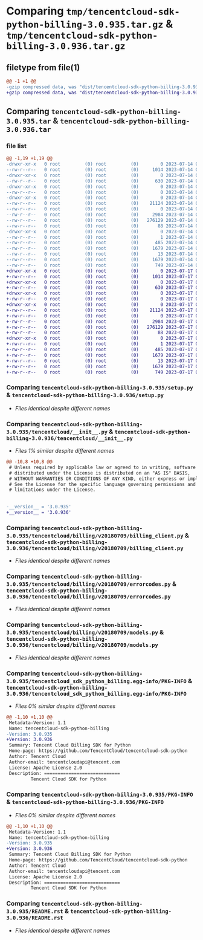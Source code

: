 # Comparing `tmp/tencentcloud-sdk-python-billing-3.0.935.tar.gz` & `tmp/tencentcloud-sdk-python-billing-3.0.936.tar.gz`

## filetype from file(1)

```diff
@@ -1 +1 @@
-gzip compressed data, was "dist/tencentcloud-sdk-python-billing-3.0.935.tar", last modified: Fri Jul 14 00:17:20 2023, max compression
+gzip compressed data, was "dist/tencentcloud-sdk-python-billing-3.0.936.tar", last modified: Mon Jul 17 00:18:01 2023, max compression
```

## Comparing `tencentcloud-sdk-python-billing-3.0.935.tar` & `tencentcloud-sdk-python-billing-3.0.936.tar`

### file list

```diff
@@ -1,19 +1,19 @@
-drwxr-xr-x   0 root         (0) root         (0)        0 2023-07-14 00:17:20.000000 tencentcloud-sdk-python-billing-3.0.935/
--rw-r--r--   0 root         (0) root         (0)     1014 2023-07-14 00:17:20.000000 tencentcloud-sdk-python-billing-3.0.935/setup.py
-drwxr-xr-x   0 root         (0) root         (0)        0 2023-07-14 00:17:20.000000 tencentcloud-sdk-python-billing-3.0.935/tencentcloud/
--rw-r--r--   0 root         (0) root         (0)      630 2023-07-14 00:17:20.000000 tencentcloud-sdk-python-billing-3.0.935/tencentcloud/__init__.py
-drwxr-xr-x   0 root         (0) root         (0)        0 2023-07-14 00:17:20.000000 tencentcloud-sdk-python-billing-3.0.935/tencentcloud/billing/
--rw-r--r--   0 root         (0) root         (0)        0 2023-07-14 00:17:20.000000 tencentcloud-sdk-python-billing-3.0.935/tencentcloud/billing/__init__.py
-drwxr-xr-x   0 root         (0) root         (0)        0 2023-07-14 00:17:20.000000 tencentcloud-sdk-python-billing-3.0.935/tencentcloud/billing/v20180709/
--rw-r--r--   0 root         (0) root         (0)    21124 2023-07-14 00:17:20.000000 tencentcloud-sdk-python-billing-3.0.935/tencentcloud/billing/v20180709/billing_client.py
--rw-r--r--   0 root         (0) root         (0)        0 2023-07-14 00:17:20.000000 tencentcloud-sdk-python-billing-3.0.935/tencentcloud/billing/v20180709/__init__.py
--rw-r--r--   0 root         (0) root         (0)     2984 2023-07-14 00:17:20.000000 tencentcloud-sdk-python-billing-3.0.935/tencentcloud/billing/v20180709/errorcodes.py
--rw-r--r--   0 root         (0) root         (0)   276129 2023-07-14 00:17:20.000000 tencentcloud-sdk-python-billing-3.0.935/tencentcloud/billing/v20180709/models.py
--rw-r--r--   0 root         (0) root         (0)       88 2023-07-14 00:17:20.000000 tencentcloud-sdk-python-billing-3.0.935/setup.cfg
-drwxr-xr-x   0 root         (0) root         (0)        0 2023-07-14 00:17:20.000000 tencentcloud-sdk-python-billing-3.0.935/tencentcloud_sdk_python_billing.egg-info/
--rw-r--r--   0 root         (0) root         (0)        1 2023-07-14 00:17:20.000000 tencentcloud-sdk-python-billing-3.0.935/tencentcloud_sdk_python_billing.egg-info/dependency_links.txt
--rw-r--r--   0 root         (0) root         (0)      485 2023-07-14 00:17:20.000000 tencentcloud-sdk-python-billing-3.0.935/tencentcloud_sdk_python_billing.egg-info/SOURCES.txt
--rw-r--r--   0 root         (0) root         (0)     1679 2023-07-14 00:17:20.000000 tencentcloud-sdk-python-billing-3.0.935/tencentcloud_sdk_python_billing.egg-info/PKG-INFO
--rw-r--r--   0 root         (0) root         (0)       13 2023-07-14 00:17:20.000000 tencentcloud-sdk-python-billing-3.0.935/tencentcloud_sdk_python_billing.egg-info/top_level.txt
--rw-r--r--   0 root         (0) root         (0)     1679 2023-07-14 00:17:20.000000 tencentcloud-sdk-python-billing-3.0.935/PKG-INFO
--rw-r--r--   0 root         (0) root         (0)      749 2023-07-14 00:17:20.000000 tencentcloud-sdk-python-billing-3.0.935/README.rst
+drwxr-xr-x   0 root         (0) root         (0)        0 2023-07-17 00:18:01.000000 tencentcloud-sdk-python-billing-3.0.936/
+-rw-r--r--   0 root         (0) root         (0)     1014 2023-07-17 00:18:01.000000 tencentcloud-sdk-python-billing-3.0.936/setup.py
+drwxr-xr-x   0 root         (0) root         (0)        0 2023-07-17 00:18:01.000000 tencentcloud-sdk-python-billing-3.0.936/tencentcloud/
+-rw-r--r--   0 root         (0) root         (0)      630 2023-07-17 00:18:01.000000 tencentcloud-sdk-python-billing-3.0.936/tencentcloud/__init__.py
+drwxr-xr-x   0 root         (0) root         (0)        0 2023-07-17 00:18:01.000000 tencentcloud-sdk-python-billing-3.0.936/tencentcloud/billing/
+-rw-r--r--   0 root         (0) root         (0)        0 2023-07-17 00:18:01.000000 tencentcloud-sdk-python-billing-3.0.936/tencentcloud/billing/__init__.py
+drwxr-xr-x   0 root         (0) root         (0)        0 2023-07-17 00:18:01.000000 tencentcloud-sdk-python-billing-3.0.936/tencentcloud/billing/v20180709/
+-rw-r--r--   0 root         (0) root         (0)    21124 2023-07-17 00:18:01.000000 tencentcloud-sdk-python-billing-3.0.936/tencentcloud/billing/v20180709/billing_client.py
+-rw-r--r--   0 root         (0) root         (0)        0 2023-07-17 00:18:01.000000 tencentcloud-sdk-python-billing-3.0.936/tencentcloud/billing/v20180709/__init__.py
+-rw-r--r--   0 root         (0) root         (0)     2984 2023-07-17 00:18:01.000000 tencentcloud-sdk-python-billing-3.0.936/tencentcloud/billing/v20180709/errorcodes.py
+-rw-r--r--   0 root         (0) root         (0)   276129 2023-07-17 00:18:01.000000 tencentcloud-sdk-python-billing-3.0.936/tencentcloud/billing/v20180709/models.py
+-rw-r--r--   0 root         (0) root         (0)       88 2023-07-17 00:18:01.000000 tencentcloud-sdk-python-billing-3.0.936/setup.cfg
+drwxr-xr-x   0 root         (0) root         (0)        0 2023-07-17 00:18:01.000000 tencentcloud-sdk-python-billing-3.0.936/tencentcloud_sdk_python_billing.egg-info/
+-rw-r--r--   0 root         (0) root         (0)        1 2023-07-17 00:18:01.000000 tencentcloud-sdk-python-billing-3.0.936/tencentcloud_sdk_python_billing.egg-info/dependency_links.txt
+-rw-r--r--   0 root         (0) root         (0)      485 2023-07-17 00:18:01.000000 tencentcloud-sdk-python-billing-3.0.936/tencentcloud_sdk_python_billing.egg-info/SOURCES.txt
+-rw-r--r--   0 root         (0) root         (0)     1679 2023-07-17 00:18:01.000000 tencentcloud-sdk-python-billing-3.0.936/tencentcloud_sdk_python_billing.egg-info/PKG-INFO
+-rw-r--r--   0 root         (0) root         (0)       13 2023-07-17 00:18:01.000000 tencentcloud-sdk-python-billing-3.0.936/tencentcloud_sdk_python_billing.egg-info/top_level.txt
+-rw-r--r--   0 root         (0) root         (0)     1679 2023-07-17 00:18:01.000000 tencentcloud-sdk-python-billing-3.0.936/PKG-INFO
+-rw-r--r--   0 root         (0) root         (0)      749 2023-07-17 00:18:01.000000 tencentcloud-sdk-python-billing-3.0.936/README.rst
```

### Comparing `tencentcloud-sdk-python-billing-3.0.935/setup.py` & `tencentcloud-sdk-python-billing-3.0.936/setup.py`

 * *Files identical despite different names*

### Comparing `tencentcloud-sdk-python-billing-3.0.935/tencentcloud/__init__.py` & `tencentcloud-sdk-python-billing-3.0.936/tencentcloud/__init__.py`

 * *Files 1% similar despite different names*

```diff
@@ -10,8 +10,8 @@
 # Unless required by applicable law or agreed to in writing, software
 # distributed under the License is distributed on an "AS IS" BASIS,
 # WITHOUT WARRANTIES OR CONDITIONS OF ANY KIND, either express or implied.
 # See the License for the specific language governing permissions and
 # limitations under the License.
 
 
-__version__ = '3.0.935'
+__version__ = '3.0.936'
```

### Comparing `tencentcloud-sdk-python-billing-3.0.935/tencentcloud/billing/v20180709/billing_client.py` & `tencentcloud-sdk-python-billing-3.0.936/tencentcloud/billing/v20180709/billing_client.py`

 * *Files identical despite different names*

### Comparing `tencentcloud-sdk-python-billing-3.0.935/tencentcloud/billing/v20180709/errorcodes.py` & `tencentcloud-sdk-python-billing-3.0.936/tencentcloud/billing/v20180709/errorcodes.py`

 * *Files identical despite different names*

### Comparing `tencentcloud-sdk-python-billing-3.0.935/tencentcloud/billing/v20180709/models.py` & `tencentcloud-sdk-python-billing-3.0.936/tencentcloud/billing/v20180709/models.py`

 * *Files identical despite different names*

### Comparing `tencentcloud-sdk-python-billing-3.0.935/tencentcloud_sdk_python_billing.egg-info/PKG-INFO` & `tencentcloud-sdk-python-billing-3.0.936/tencentcloud_sdk_python_billing.egg-info/PKG-INFO`

 * *Files 0% similar despite different names*

```diff
@@ -1,10 +1,10 @@
 Metadata-Version: 1.1
 Name: tencentcloud-sdk-python-billing
-Version: 3.0.935
+Version: 3.0.936
 Summary: Tencent Cloud Billing SDK for Python
 Home-page: https://github.com/TencentCloud/tencentcloud-sdk-python
 Author: Tencent Cloud
 Author-email: tencentcloudapi@tencent.com
 License: Apache License 2.0
 Description: ============================
         Tencent Cloud SDK for Python
```

### Comparing `tencentcloud-sdk-python-billing-3.0.935/PKG-INFO` & `tencentcloud-sdk-python-billing-3.0.936/PKG-INFO`

 * *Files 0% similar despite different names*

```diff
@@ -1,10 +1,10 @@
 Metadata-Version: 1.1
 Name: tencentcloud-sdk-python-billing
-Version: 3.0.935
+Version: 3.0.936
 Summary: Tencent Cloud Billing SDK for Python
 Home-page: https://github.com/TencentCloud/tencentcloud-sdk-python
 Author: Tencent Cloud
 Author-email: tencentcloudapi@tencent.com
 License: Apache License 2.0
 Description: ============================
         Tencent Cloud SDK for Python
```

### Comparing `tencentcloud-sdk-python-billing-3.0.935/README.rst` & `tencentcloud-sdk-python-billing-3.0.936/README.rst`

 * *Files identical despite different names*

